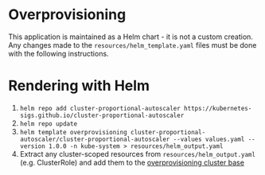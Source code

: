 # Overprovisioning
This application is maintained as a Helm chart - it is not a custom creation. Any changes made to the `resources/helm_template.yaml` files must be done with the following instructions.

# Rendering with Helm
1. `helm repo add cluster-proportional-autoscaler https://kubernetes-sigs.github.io/cluster-proportional-autoscaler`
1. `helm repo update`
1. `helm template overprovisioning cluster-proportional-autoscaler/cluster-proportional-autoscaler --values values.yaml --version 1.0.0 -n kube-system > resources/helm_output.yaml`
1. Extract any cluster-scoped resources from `resources/helm_output.yaml` (e.g. ClusterRole) and add them to the [overprovisioning cluster base](../../../cluster/base/overprovisioning)
